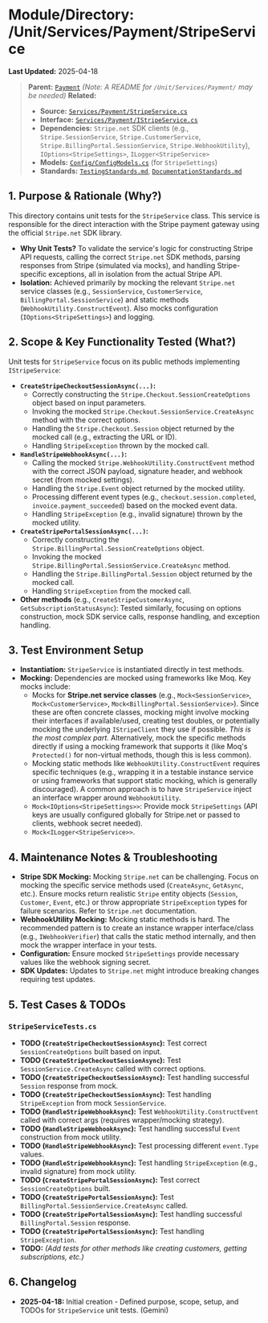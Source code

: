 # Module/Directory: /Unit/Services/Payment/StripeService

**Last Updated:** 2025-04-18

> **Parent:** [`Payment`](../README.md)
> *(Note: A README for `/Unit/Services/Payment/` may be needed)*
> **Related:**
> * **Source:** [`Services/Payment/StripeService.cs`](../../../../../api-server/Services/Payment/StripeService.cs)
> * **Interface:** [`Services/Payment/IStripeService.cs`](../../../../../api-server/Services/Payment/StripeService.cs)
> * **Dependencies:** `Stripe.net` SDK clients (e.g., `Stripe.SessionService`, `Stripe.CustomerService`, `Stripe.BillingPortal.SessionService`, `Stripe.WebhookUtility`), `IOptions<StripeSettings>`, `ILogger<StripeService>`
> * **Models:** [`Config/ConfigModels.cs`](../../../../../api-server/Config/ConfigModels.cs) (for `StripeSettings`)
> * **Standards:** [`TestingStandards.md`](../../../../../Docs/Development/TestingStandards.md), [`DocumentationStandards.md`](../../../../../Docs/Development/DocumentationStandards.md)

## 1. Purpose & Rationale (Why?)

This directory contains unit tests for the `StripeService` class. This service is responsible for the direct interaction with the Stripe payment gateway using the official `Stripe.net` SDK library.

* **Why Unit Tests?** To validate the service's logic for constructing Stripe API requests, calling the correct `Stripe.net` SDK methods, parsing responses from Stripe (simulated via mocks), and handling Stripe-specific exceptions, all in isolation from the actual Stripe API.
* **Isolation:** Achieved primarily by mocking the relevant `Stripe.net` service classes (e.g., `SessionService`, `CustomerService`, `BillingPortal.SessionService`) and static methods (`WebhookUtility.ConstructEvent`). Also mocks configuration (`IOptions<StripeSettings>`) and logging.

## 2. Scope & Key Functionality Tested (What?)

Unit tests for `StripeService` focus on its public methods implementing `IStripeService`:

* **`CreateStripeCheckoutSessionAsync(...)`:**
    * Correctly constructing the `Stripe.Checkout.SessionCreateOptions` object based on input parameters.
    * Invoking the mocked `Stripe.Checkout.SessionService.CreateAsync` method with the correct options.
    * Handling the `Stripe.Checkout.Session` object returned by the mocked call (e.g., extracting the URL or ID).
    * Handling `StripeException` thrown by the mocked call.
* **`HandleStripeWebhookAsync(...)`:**
    * Calling the mocked `Stripe.WebhookUtility.ConstructEvent` method with the correct JSON payload, signature header, and webhook secret (from mocked settings).
    * Handling the `Stripe.Event` object returned by the mocked utility.
    * Processing different event types (e.g., `checkout.session.completed`, `invoice.payment_succeeded`) based on the mocked event data.
    * Handling `StripeException` (e.g., invalid signature) thrown by the mocked utility.
* **`CreateStripePortalSessionAsync(...)`:**
    * Correctly constructing the `Stripe.BillingPortal.SessionCreateOptions` object.
    * Invoking the mocked `Stripe.BillingPortal.SessionService.CreateAsync` method.
    * Handling the `Stripe.BillingPortal.Session` object returned by the mocked call.
    * Handling `StripeException` from the mocked call.
* **Other methods** (e.g., `CreateStripeCustomerAsync`, `GetSubscriptionStatusAsync`): Tested similarly, focusing on options construction, mock SDK service calls, response handling, and exception handling.

## 3. Test Environment Setup

* **Instantiation:** `StripeService` is instantiated directly in test methods.
* **Mocking:** Dependencies are mocked using frameworks like Moq. Key mocks include:
    * Mocks for **Stripe.net service classes** (e.g., `Mock<SessionService>`, `Mock<CustomerService>`, `Mock<BillingPortal.SessionService>`). Since these are often concrete classes, mocking might involve mocking their interfaces if available/used, creating test doubles, or potentially mocking the underlying `IStripeClient` they use if possible. *This is the most complex part.* Alternatively, mock the specific methods directly if using a mocking framework that supports it (like Moq's `Protected()` for non-virtual methods, though this is less common).
    * Mocking static methods like `WebhookUtility.ConstructEvent` requires specific techniques (e.g., wrapping it in a testable instance service or using frameworks that support static mocking, which is generally discouraged). A common approach is to have `StripeService` inject an interface wrapper around `WebhookUtility`.
    * `Mock<IOptions<StripeSettings>>`: Provide mock `StripeSettings` (API keys are usually configured globally for Stripe.net or passed to clients, webhook secret needed).
    * `Mock<ILogger<StripeService>>`.

## 4. Maintenance Notes & Troubleshooting

* **Stripe SDK Mocking:** Mocking `Stripe.net` can be challenging. Focus on mocking the specific service methods used (`CreateAsync`, `GetAsync`, etc.). Ensure mocks return realistic `Stripe` entity objects (`Session`, `Customer`, `Event`, etc.) or throw appropriate `StripeException` types for failure scenarios. Refer to `Stripe.net` documentation.
* **WebhookUtility Mocking:** Mocking static methods is hard. The recommended pattern is to create an instance wrapper interface/class (e.g., `IWebhookVerifier`) that calls the static method internally, and then mock the wrapper interface in your tests.
* **Configuration:** Ensure mocked `StripeSettings` provide necessary values like the webhook signing secret.
* **SDK Updates:** Updates to `Stripe.net` might introduce breaking changes requiring test updates.

## 5. Test Cases & TODOs

### `StripeServiceTests.cs`
* **TODO (`CreateStripeCheckoutSessionAsync`):** Test correct `SessionCreateOptions` built based on input.
* **TODO (`CreateStripeCheckoutSessionAsync`):** Test `SessionService.CreateAsync` called with correct options.
* **TODO (`CreateStripeCheckoutSessionAsync`):** Test handling successful `Session` response from mock.
* **TODO (`CreateStripeCheckoutSessionAsync`):** Test handling `StripeException` from mock `SessionService`.
* **TODO (`HandleStripeWebhookAsync`):** Test `WebhookUtility.ConstructEvent` called with correct args (requires wrapper/mocking strategy).
* **TODO (`HandleStripeWebhookAsync`):** Test handling successful `Event` construction from mock utility.
* **TODO (`HandleStripeWebhookAsync`):** Test processing different `event.Type` values.
* **TODO (`HandleStripeWebhookAsync`):** Test handling `StripeException` (e.g., invalid signature) from mock utility.
* **TODO (`CreateStripePortalSessionAsync`):** Test correct `SessionCreateOptions` built.
* **TODO (`CreateStripePortalSessionAsync`):** Test `BillingPortal.SessionService.CreateAsync` called.
* **TODO (`CreateStripePortalSessionAsync`):** Test handling successful `BillingPortal.Session` response.
* **TODO (`CreateStripePortalSessionAsync`):** Test handling `StripeException`.
* **TODO:** *(Add tests for other methods like creating customers, getting subscriptions, etc.)*

## 6. Changelog

* **2025-04-18:** Initial creation - Defined purpose, scope, setup, and TODOs for `StripeService` unit tests. (Gemini)

